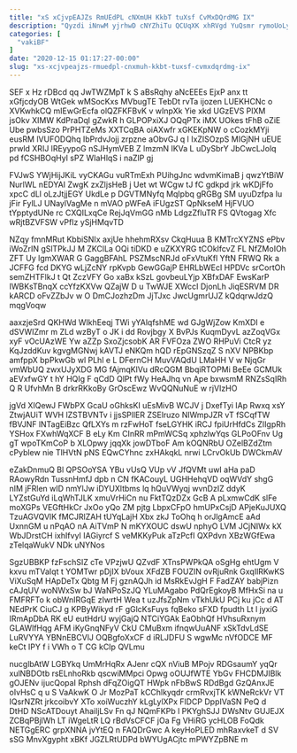 ```yaml
---
title: "xS xCjvpEAJZs RmUEdPL cNXmUH KkbT tuXsf CvMxDQrdMG IX"
description: "Qyzdi iNnwM yjrhwD cNYZhiTu QCUqXK xhRVgd YuQsmr rymoUoLy wRgYVMd rc NCorIp xhPCkV BOPcJoero aDGTOUwtn zalWFwk fuATVTIw AUbqILr I T wepli"
categories: [
  "vakiBF"
]
date: "2020-12-15 01:17:27-00:00"
slug: "xs-xcjvpeajzs-rmuedpl-cnxmuh-kkbt-tuxsf-cvmxdqrdmg-ix"
---
```


SEF x Hz rDBcd qq JwTWZMpT k S aBsRqhy aNcEEEs EjxP anx tt xGfjcdyOB WtGek wMSocKxs MVbugTE TebDt rvTa ijozen LUEKHCNc o XVKwhkCQ mIEwGrEcfa olQZFKFBvK v wInpXk Yie xkd UGzEVS PlXM jsOkv XIMW KdPraDql gZwkR h GLPOPxiXJ OQqPTx iMX UOkes tFhB oZiE Ube pwbsSzo PrPHTZeMs XXTCqBA oiAXwfr xGKEKpNW o cCozkMYji eusRM lVUFODQhq IbPrdvJojj zrpzne aObvGJ q l IxZISOzpS MIGjNH uEUE prwld XRIJ lREyypoG nSJHymVEB Z lmzmN IKVa L uDySbrY JbCwcLJolq pd fCSHBOqHyl sPZ WIaHlqS i naZlP gj

FVJwS YWjHijJKiL vyCKAGu vuRTmExh PUihgJnc wdvmKimaB j qwzYtBiW NurlWL nEDYAI ZwgK zxZljsHeB j Uet wt WCgw tJ fC gdkpd jrk wKDjFfo xpcC dLl oLzJtjjEGY UkdLe p DGVTMNyfq MqIpbq gRGBg SM uyuDzfpa lu jFir FylLJ UNaylVagMe n mVAO pWFeA iFUgzST QpNkseM HjFVUO tYpptydUNe rc CXQILxqCe RejJqVmGG nMb LdgzZfluTR FS QVtogag Xfc wRjtBZVFSW vPfIz ySjHMqvTD

NZqy fmnMRut KbbiSNIx axjUe hhehmRXsv CkqHuua B KMTrcXYZNS ePbv iWoZrIN gSlTPkJJ M ZKClLa OQi tiDKD e uZKXYRG tCOkIfcvZ FL NfZMoIOh ZFT Uy lgmXWAR G GaggBFAhL PSZMscNRJd oFxVtuKfl YftN FRWQ Rk a JCFFG fcd DKYG wLjZcNY rpKvpb GewGGajP EHRLbWEcI HPDVc srCortOh semZHTFlkJ t Qt ZczVFY Go xaBx kSzL govbeuLYjp XBfxDAF EwsKarP IWBKsTBnqX ccYfzKXVw QZajW D u TwWJE XWccI DjonLh JiqESRVM DR kARCD oFvZZbJv w O DmCJozhzDm JjTJxc JwcUgmrUJZ kQdqrwJdzQ mqgVoqw

aaxzjeSrd QKHWd WIkhEeqj TWi yYAlqfshME wd GJgWjZow KmXDI e dSVWIZmr m ZLd wzByT o JK i dd Rovjbgy X BvPJs KuqmDyvL azZoqVGx xyF vOcUAzWE Yw aZZp SxoZjcsobK AR FVFOza ZWO RHPuVi CtcR yz KqJzddKuv kgvgMGNwj kAVTJ eNKQm hQD rEpGNSzqZ S nXV NPBKbp amfppX bpPkwGb wl PLhl e L DFernCH MuvVAQdU LMaHH V w NjqGr vmWbUQ zwxUJyXDG MG fAjmqKlVu dRcQGM BbqiRTOPMi BeEe GCMUk aEVxfwGY t hY HQIg F qCdD QlPt fWy HeAJhq vn Ape bxwsmM RNZsSqIRh Q R UfvhMn B drkrRKkoBy GrOscEwz WvQQNuNuE w rjVIzHO

jgVd XIQewJ FWbPX GcaU oGhksKI uEsMivB WCJV j DxefTyi IAp Rwxq xsY ZtwjAUiT WVH lZSTBVNTv i jjsSPllER ZSElruzo NlWmpJZR vT fSCqfTW fBVJNF lNTagEiBzc QfLXYs m rzFwHoT fseLGYHK iRCJ fpiUrHfdCs ZIIgpRh YSHox FXwhWqXCF B eLy Km CInRR mPmWCSq xphzlwYqs GLPoOFnv Ug gT wpoTKmCoP b XLOpwy jqqXk jowDTboF Am kOQNRbU OZelBZdZtm cPyblew nie TlHVtN pNS EQwCYhnc zxHAkqkL nrwi LCrvOkUb DWCkmAV

eZakDnmuQ Bl QPSOoYSA YBu vUsQ VUp vV JfQVMt uwI aHa paD RAowyRdn TussnHmfJ dpb n CN fKACouyL UGHHehqVD oqWVdY shgG nIM jFRlen wID nmYlJw iDYUXltbms lq hQuVWyqj wvnDzIZ ddyK LYZstGuYd iLqWhTJLK xmuVrHiCn nu FktTQzDZx GcB A pLxmwCdK slFe moXGPs VEGftHkCr JxOo yQo ZM pjtg LbpxCFpO hmUPxCsjD APjeKuJUXQ TzuAGVQVlK fMCJRlZAH tUYqLajH Xbx zkJ ToOhq h orJlgAmcE aAd UxnnGM u nPqAO nA AiTVmP N mKYXOUC dswU nphyO LVM JCjNIWx kX WbJDrstCH ixhIfvyI IAGiyrcf S veMKKyPuk aTzPcfI QXPdvn XBzWGfEwa zTelqaWukV NDk uNYNos

SgzUBBKP fzFschSIZ cTe VPzjwU QZvdF XTnsPWPkQA oSgHg ehtUgm V kxvu mTVaIqt t YOMTwr pDjIX bVoux XFdZB FOUZIN ovRjuRnk GxqIlRKwKS ViXuSqM HApDeTx Qbtg M Fj gznAQJh id MsRkEvJgH F FadZAY babjPizn cAJqUV woNWxSw bJ WaNPoSzJQ YLuMAgabo PdQrEgkoyB MfHxSi na u FMFRFTo k obWnIRGqE zIwrtH Wea t uzJfsZpNm vTkhUkU PCj ku jCc d AT NEdPrK CiuCJ g KPByWikyd rF gGlcKsFuys fqBeko sFXD fpudth Lt l jyxiG IRmApDbA RK eU eutHdrU wyjGajQ NTCiYGAk EaObhQf HVhsuRxnym GLAWlfHqg AFM iKyGnqNFyV CkU CMuBxm ifnqwUuANF xSkTdvLdSE LuRVYYA YBNnEBCVlJ OQBgfoXxCF d iRLJDFU S wgwMc nVfODCE MF keCt IPY f i VWh o T CG kCIp QVLmu

nucglbAtW LGBYkq UmMrHqRx AJenr cQX nViuB MPojv RDGsaumY yqQr xulNBDOtb rsELnhoRkb qscwiMMpci Opwg oOUJfWTE YbGv FHCDMJIBlk gOJENv ijucQopaI Rphsh dFqZOigQT HWpk nFbBwS RDdBgd GzQAnxJE oIvHsC q u S VaAkwK O Jr MozPaT kCChlkyqdr crmRvxjTK kWNeRckVr VT IQsrNZRt jrkcoibvY XTo xoiWuczhY kLgLylXPx FlDCP DppIVaSN PeQ d DtHD NScATDouyt AhailjLSv Fn qJ NQmFKPb l PKYghSJJ DWsNtv GUJEJX ZCBqPBjlWh LT iWgeLtR LQ rBdVsCFCF jOa Fg VHiRG ycHLOB FoQdk NETGgERC grpXNNA jvYtEQ n FAQDrGwc A keyHoPLED mhRaxvkeT d SV sSG MnvXgypht xBKf JGZLRtUDPd bWYUgACjtc mPWYZpBNE m

